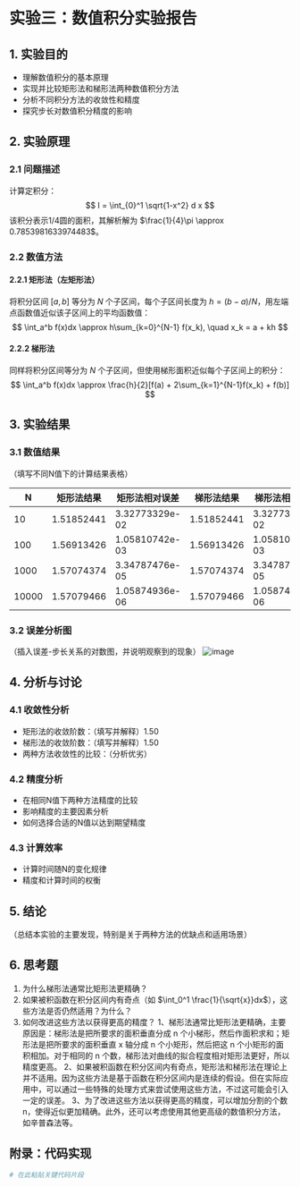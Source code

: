 # 实验三：数值积分实验报告

## 1. 实验目的
- 理解数值积分的基本原理
- 实现并比较矩形法和梯形法两种数值积分方法
- 分析不同积分方法的收敛性和精度
- 探究步长对数值积分精度的影响

## 2. 实验原理
### 2.1 问题描述
计算定积分：
$$
I = \int_{0}^1 \sqrt{1-x^2} d x
$$
该积分表示1/4圆的面积，其解析解为 $\frac{1}{4}\pi \approx 0.7853981633974483$。

### 2.2 数值方法
#### 2.2.1 矩形法（左矩形法）
将积分区间 $[a,b]$ 等分为 $N$ 个子区间，每个子区间长度为 $h=(b-a)/N$，用左端点函数值近似该子区间上的平均函数值：
$$
\int_a^b f(x)dx \approx h\sum_{k=0}^{N-1} f(x_k), \quad x_k = a + kh
$$

#### 2.2.2 梯形法
同样将积分区间等分为 $N$ 个子区间，但使用梯形面积近似每个子区间上的积分：
$$
\int_a^b f(x)dx \approx \frac{h}{2}[f(a) + 2\sum_{k=1}^{N-1}f(x_k) + f(b)]
$$

## 3. 实验结果
### 3.1 数值结果
（填写不同N值下的计算结果表格）

| N | 矩形法结果 | 矩形法相对误差 | 梯形法结果 | 梯形法相对误差 |
|---|------------|----------------|------------|----------------|
| 10 |    1.51852441       |       3.32773329e-02         |      1.51852441      |        3.32773329e-02        |
| 100 |     1.56913426     |      1.05810742e-03          |       1.56913426     |      1.05810742e-03          |
| 1000 |   1.57074374      |       3.34787476e-05         |      1.57074374      |        3.34787476e-05        |
| 10000 |    1.57079466    |        1.05874936e-06        |      1.57079466      |        1.05874936e-06        |

### 3.2 误差分析图
（插入误差-步长关系的对数图，并说明观察到的现象）
![image](https://github.com/user-attachments/assets/1facfdcc-3b5d-4ed5-b5a8-7f5d376b2519)

## 4. 分析与讨论
### 4.1 收敛性分析
- 矩形法的收敛阶数：（填写并解释）1.50
- 梯形法的收敛阶数：（填写并解释）1.50
- 两种方法收敛性的比较：（分析优劣）

### 4.2 精度分析
- 在相同N值下两种方法精度的比较
- 影响精度的主要因素分析
- 如何选择合适的N值以达到期望精度

### 4.3 计算效率
- 计算时间随N的变化规律
- 精度和计算时间的权衡

## 5. 结论
（总结本实验的主要发现，特别是关于两种方法的优缺点和适用场景）

## 6. 思考题
1. 为什么梯形法通常比矩形法更精确？
2. 如果被积函数在积分区间内有奇点（如 $\int_0^1 \frac{1}{\sqrt{x}}dx$），这些方法是否仍然适用？为什么？
3. 如何改进这些方法以获得更高的精度？
1、梯形法通常比矩形法更精确，主要原因是：梯形法是把所要求的面积垂直分成 n 个小梯形，然后作面积求和；矩形法是把所要求的面积垂直 x 轴分成 n 个小矩形，然后把这 n 个小矩形的面积相加。对于相同的 n 个数，梯形法对曲线的拟合程度相对矩形法更好，所以精度更高。
2、如果被积函数在积分区间内有奇点，矩形法和梯形法在理论上并不适用。因为这些方法是基于函数在积分区间内是连续的假设。但在实际应用中，可以通过一些特殊的处理方式来尝试使用这些方法，不过这可能会引入一定的误差。
3、为了改进这些方法以获得更高的精度，可以增加分割的个数 n，使得近似更加精确。此外，还可以考虑使用其他更高级的数值积分方法，如辛普森法等。 
## 附录：代码实现
```python
# 在此粘贴关键代码片段
```
